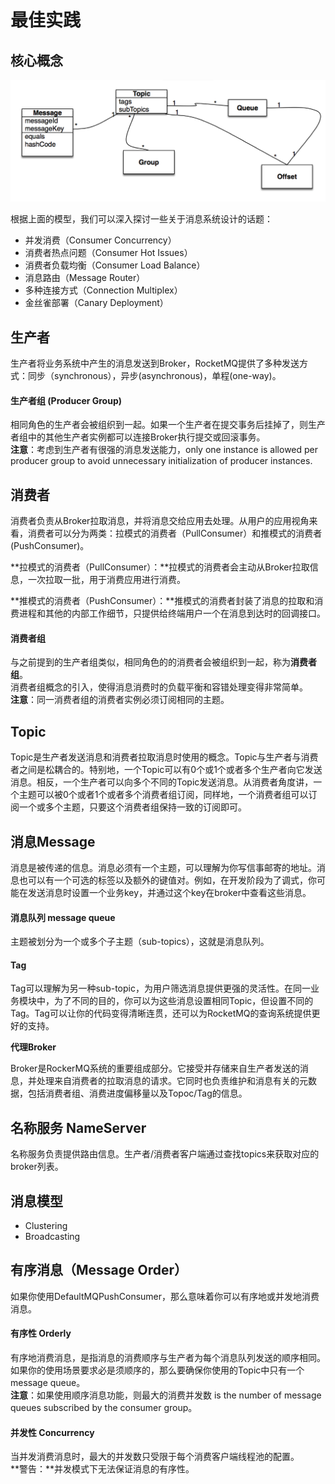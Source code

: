 # 最佳实践

## 核心概念

![](../../../../.gitbook/assets/image%20%285%29.png)

根据上面的模型，我们可以深入探讨一些关于消息系统设计的话题：

* 并发消费（Consumer Concurrency）
* 消费者热点问题（Consumer Hot Issues）
* 消费者负载均衡（Consumer Load Balance）
* 消息路由（Message Router）
* 多种连接方式（Connection Multiplex）
* 金丝雀部署（Canary Deployment）

## 生产者

生产者将业务系统中产生的消息发送到Broker，RocketMQ提供了多种发送方式：同步（synchronous），异步\(asynchronous\)，单程\(one-way\)。

#### 生产者组 \(Producer Group\)

相同角色的生产者会被组织到一起。如果一个生产者在提交事务后挂掉了，则生产者组中的其他生产者实例都可以连接Broker执行提交或回滚事务。  
**注意**：考虑到生产者有很强的消息发送能力，only one instance is allowed per producer group to avoid unnecessary initialization of producer instances.

## 消费者

消费者负责从Broker拉取消息，并将消息交给应用去处理。从用户的应用视角来看，消费者可以分为两类：拉模式的消费者（PullConsumer）和推模式的消费者\(PushConsumer\)。

**拉模式的消费者（PullConsumer）：**拉模式的消费者会主动从Broker拉取信息，一次拉取一批，用于消费应用进行消费。

**推模式的消费者（PushConsumer）：**推模式的消费者封装了消息的拉取和消费进程和其他的内部工作细节，只提供给终端用户一个在消息到达时的回调接口。

#### 消费者组

与之前提到的生产者组类似，相同角色的的消费者会被组织到一起，称为**消费者组**。  
消费者组概念的引入，使得消息消费时的负载平衡和容错处理变得非常简单。  
**注意**：同一消费者组的消费者实例必须订阅相同的主题。

## Topic

Topic是生产者发送消息和消费者拉取消息时使用的概念。Topic与生产者与消费者之间是松耦合的。特别地，一个Topic可以有0个或1个或者多个生产者向它发送消息。相反，一个生产者可以向多个不同的Topic发送消息。从消费者角度讲，一个主题可以被0个或者1个或者多个消费者组订阅，同样地，一个消费者组可以订阅一个或多个主题，只要这个消费者组保持一致的订阅即可。

## 消息Message

消息是被传递的信息。消息必须有一个主题，可以理解为你写信事邮寄的地址。消息也可以有一个可选的标签以及额外的键值对。例如，在开发阶段为了调式，你可能在发送消息时设置一个业务key，并通过这个key在broker中查看这些消息。

#### **消息队列 message queue**

主题被划分为一个或多个子主题（sub-topics），这就是消息队列。

#### **Tag**

Tag可以理解为另一种sub-topic，为用户筛选消息提供更强的灵活性。在同一业务模块中，为了不同的目的，你可以为这些消息设置相同Topic，但设置不同的Tag。Tag可以让你的代码变得清晰连贯，还可以为RocketMQ的查询系统提供更好的支持。

**代理Broker**

Broker是RockerMQ系统的重要组成部分。它接受并存储来自生产者发送的消息，并处理来自消费者的拉取消息的请求。它同时也负责维护和消息有关的元数据，包括消费者组、消费进度偏移量以及Topoc/Tag的信息。

## 名称服务 NameServer

名称服务负责提供路由信息。生产者/消费者客户端通过查找topics来获取对应的broker列表。

## 消息模型

* Clustering
* Broadcasting

## 有序消息（Message Order）

如果你使用DefaultMQPushConsumer，那么意味着你可以有序地或并发地消费消息。

#### 有序性 Orderly

有序地消费消息，是指消息的消费顺序与生产者为每个消息队列发送的顺序相同。如果你的使用场景要求必是须顺序的，那么要确保你使用的Topic中只有一个message queue。  
**注意**：如果使用顺序消息功能，则最大的消费并发数 is the number of message queues subscribed by the consumer group。

#### 并发性 Concurrency

当并发消费消息时，最大的并发数只受限于每个消费客户端线程池的配置。  
**警告：**并发模式下无法保证消息的有序性。

  
  




  


  


